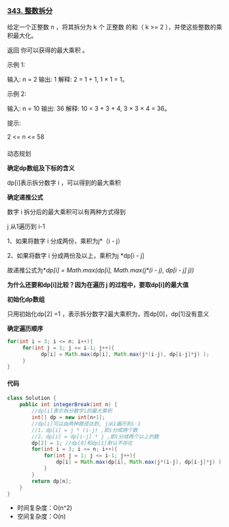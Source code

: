 ### [343. 整数拆分](https://leetcode.cn/problems/integer-break/)

给定一个正整数 n ，将其拆分为 k 个 正整数 的和（ k >= 2 ），并使这些整数的乘积最大化。

返回 你可以获得的最大乘积 。 

示例 1:

输入: n = 2
输出: 1
解释: 2 = 1 + 1, 1 × 1 = 1。

示例 2:

输入: n = 10
输出: 36
解释: 10 = 3 + 3 + 4, 3 × 3 × 4 = 36。


提示:

2 <= n <= 58

#### 



动态规划

**确定dp数组及下标的含义**

dp[i]表示拆分数字 i ，可以得到的最大乘积



**确定递推公式**

数字 i 拆分后的最大乘积可以有两种方式得到

j 从1遍历到 i-1

1、如果将数字 i 分成两份，乘积为j*（i - j）

2、如果将数字 i 分成两份及以上，乘积为j *dp[i - j]

故递推公式为**dp[i] = Math.max(dp[i], Math.max(j*(i - j), dp[i - j] *j))**

**为什么还要和dp[i]比较？因为在遍历 j 的过程中，要取dp[i]的最大值**



**初始化dp数组**

只用初始化dp[2] =1 ，表示拆分数字2最大乘积为，而dp[0]，dp[1]没有意义



**确定遍历顺序**

```java
for(int i = 3; i <= n; i++){
     for(int j = 1; j <= i-1; j++){
           dp[i] = Math.max(dp[i], Math.max(j*(i-j), dp[i-j]*j) );
     }
}
```



#### 代码

```java
class Solution {
    public int integerBreak(int n) {
        //dp[i]表示拆分数字i的最大乘积
        int[] dp = new int[n+1];
        //dp[i]可以由两种路径达到, j从1遍历到i-1
        //1、dp[i] = j * (i-j) ,即i分成两个数
        //2、dp[i] = dp[i-j] * j ,即i分成两个以上的数
        dp[2] = 1; //dp[0]和dp[1]默认不存在
        for(int i = 3; i <= n; i++){
            for(int j = 1; j <= i-1; j++){
                dp[i] = Math.max(dp[i], Math.max(j*(i-j), dp[i-j]*j) );
            }
        }
        return dp[n];
    }
}
```

- 时间复杂度：O(n^2)
- 空间复杂度：O(n)

